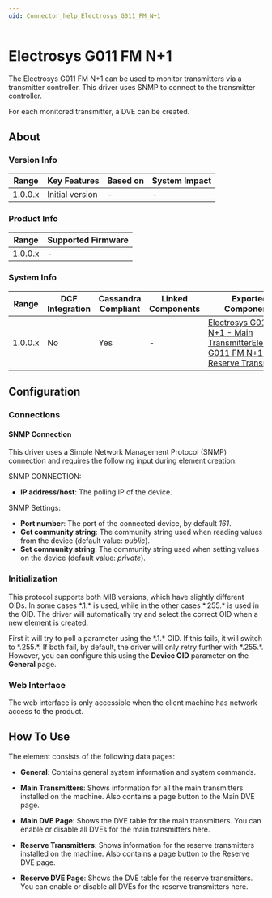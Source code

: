 ```yaml
---
uid: Connector_help_Electrosys_G011_FM_N+1
---
```


# Electrosys G011 FM N+1

The Electrosys G011 FM N+1 can be used to monitor transmitters via a transmitter controller. This driver uses SNMP to connect to the transmitter controller.

For each monitored transmitter, a DVE can be created.

## About

### Version Info

| **Range** | **Key Features** | **Based on** | **System Impact** |
|-----------|------------------|--------------|-------------------|
| 1.0.0.x   | Initial version  | \-           | \-                |

### Product Info

| **Range** | **Supported Firmware** |
|-----------|------------------------|
| 1.0.0.x   | \-                     |

### System Info

| **Range** | **DCF Integration** | **Cassandra Compliant** | **Linked Components** | **Exported Components**                                                                                                                                                                                                                            |
|-----------|---------------------|-------------------------|-----------------------|----------------------------------------------------------------------------------------------------------------------------------------------------------------------------------------------------------------------------------------------------|
| 1.0.0.x   | No                  | Yes                     | \-                    | [Electrosys G011 FM N+1 - Main Transmitter](/Driver%20Help/Electrosys%20G011%20FM%20N+1%20-%20Main%20Transmitter.aspx)[Electrosys G011 FM N+1 - Reserve Transmitter](xref:Connector_help_Electrosys_G011_FM_N+1_-_Reserve_Transmitter) |

## Configuration

### Connections

#### SNMP Connection

This driver uses a Simple Network Management Protocol (SNMP) connection and requires the following input during element creation:

SNMP CONNECTION:

- **IP address/host**: The polling IP of the device.

SNMP Settings:

- **Port number**: The port of the connected device, by default *161*.
- **Get community string**: The community string used when reading values from the device (default value: *public*).
- **Set community string**: The community string used when setting values on the device (default value: *private*).

### Initialization

This protocol supports both MIB versions, which have slightly different OIDs. In some cases \*.1.\* is used, while in the other cases \*.255.\* is used in the OID. The driver will automatically try and select the correct OID when a new element is created.

First it will try to poll a parameter using the \*.1.\* OID. If this fails, it will switch to \*.255.\*. If both fail, by default, the driver will only retry further with \*.255.\*. However, you can configure this using the **Device OID** parameter on the **General** page.

### Web Interface

The web interface is only accessible when the client machine has network access to the product.

## How To Use

The element consists of the following data pages:

- **General**: Contains general system information and system commands.

- **Main Transmitters**: Shows information for all the main transmitters installed on the machine. Also contains a page button to the Main DVE page.

- **Main DVE Page**: Shows the DVE table for the main transmitters. You can enable or disable all DVEs for the main transmitters here.

- **Reserve Transmitters**: Shows information for the reserve transmitters installed on the machine. Also contains a page button to the Reserve DVE page.

- **Reserve DVE Page**: Shows the DVE table for the reserve transmitters. You can enable or disable all DVEs for the reserve transmitters here.
